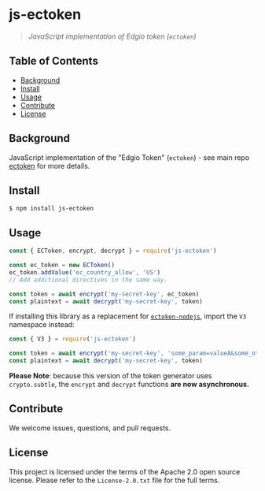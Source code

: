 # js-ectoken
> _JavaScript implementation of Edgio token (`ectoken`)_

## Table of Contents

- [Background](#background)
- [Install](#install)
- [Usage](#usage)
- [Contribute](#contribute)
- [License](#license)

## Background

JavaScript implementation of the "Edgio Token" (`ectoken`) - see main repo [ectoken](https://github.com/edgio/ectoken) for more details.

## Install

```
$ npm install js-ectoken
```

## Usage

```js
const { ECToken, encrypt, decrypt } = require('js-ectoken')

const ec_token = new ECToken()
ec_token.addValue('ec_country_allow', 'US')
// Add additional directives in the same way.

const token = await encrypt('my-secret-key', ec_token)
const plaintext = await decrypt('my-secret-key', token)
```

If installing this library as a replacement for [`ectoken-nodejs`](https://github.com/hattan/ectoken-nodejs), import the `V3` namespace instead:

```js
const { V3 } = require('js-ectoken')

const token = await encrypt('my-secret-key', 'some_param=valueA&some_other_param=valueB')
const plaintext = await decrypt('my-secret-key', token)
```

**Please Note**: because this version of the token generator uses `crypto.subtle`, the `encrypt` and `decrypt` functions **are now asynchronous.**

## Contribute

We welcome issues, questions, and pull requests.

## License

This project is licensed under the terms of the Apache 2.0 open source license. Please refer to the `License-2.0.txt` file for the full terms.
